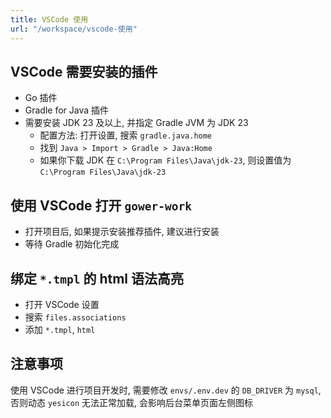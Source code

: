 ```yaml
---
title: VSCode 使用
url: "/workspace/vscode-使用"
---
```


## VSCode 需要安装的插件

- Go 插件
- Gradle for Java 插件
- 需要安装 JDK 23 及以上, 并指定 Gradle JVM 为 JDK 23
  - 配置方法: 打开设置, 搜索 `gradle.java.home`
  - 找到 `Java > Import > Gradle > Java:Home`
  - 如果你下载 JDK 在 `C:\Program Files\Java\jdk-23`, 则设置值为 `C:\Program Files\Java\jdk-23`
  
## 使用 VSCode 打开 `gower-work`

- 打开项目后, 如果提示安装推荐插件, 建议进行安装
- 等待 Gradle 初始化完成

## 绑定 `*.tmpl` 的 html 语法高亮

- 打开 VSCode 设置
- 搜索 `files.associations`
- 添加 `*.tmpl`, `html`

## 注意事项

使用 VSCode 进行项目开发时, 需要修改 `envs/.env.dev` 的 `DB_DRIVER` 为 `mysql`, 否则动态 `yesicon` 无法正常加载, 会影响后台菜单页面左侧图标  